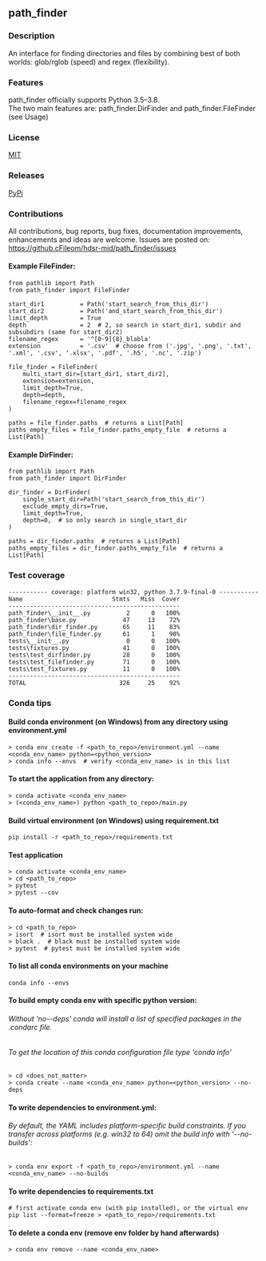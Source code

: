 ## path_finder

### Description
An interface for finding directories and files by combining best of both worlds: glob/rglob (speed) and regex (flexibility).

### Features
path_finder officially supports Python 3.5–3.8. \
The two main features are: path_finder.DirFinder and path_finder.FileFinder (see Usage) 

### License 
[MIT][mit]

### Releases
[PyPi][pypi]

### Contributions
All contributions, bug reports, bug fixes, documentation improvements, enhancements and ideas are welcome.
Issues are posted on: https://github.cFileom/hdsr-mid/path_finder/issues

[pypi]: https://pypi.org/project/path-finder/
[mit]: https://github.com/hdsr-mid/path_finder/blob/main/LICENSE.txt

#### Example FileFinder:
```
from pathlib import Path
from path_finder import FileFinder

start_dir1          = Path('start_search_from_this_dir')
start_dir2          = Path('and_start_search_from_this_dir')
limit_depth         = True
depth               = 2  # 2, so search in start_dir1, subdir and subsubdirs (same for start_dir2) 
filename_regex      = '^[0-9]{8}_blabla'
extension           = '.csv'  # choose from ('.jpg', '.png', '.txt', '.xml', '.csv', '.xlsx', '.pdf', '.h5', '.nc', '.zip')   

file_finder = FileFinder(
    multi_start_dir=[start_dir1, start_dir2],
    extension=extension,
    limit_depth=True,                   
    depth=depth,
    filename_regex=filename_regex
)
                    
paths = file_finder.paths  # returns a List[Path]
paths_empty_files = file_finder.paths_empty_file  # returns a List[Path]
```

#### Example DirFinder:
```
from pathlib import Path
from path_finder import DirFinder

dir_finder = DirFinder(
    single_start_dir=Path('start_search_from_this_dir')
    exclude_empty_dirs=True,
    limit_depth=True,
    depth=0,  # so only search in single_start_dir
)

paths = dir_finder.paths  # returns a List[Path]
paths_empty_files = dir_finder.paths_empty_file  # returns a List[Path]
```

### Test coverage
```
----------- coverage: platform win32, python 3.7.9-final-0 -----------
Name                         Stmts   Miss  Cover
------------------------------------------------
path_finder\__init__.py          2      0   100%
path_finder\base.py             47     13    72%
path_finder\dir_finder.py       65     11    83%
path_finder\file_finder.py      61      1    98%
tests\__init__.py                0      0   100%
tests\fixtures.py               41      0   100%
tests\test_dirfinder.py         28      0   100%
tests\test_filefinder.py        71      0   100%
tests\test_fixtures.py          11      0   100%
------------------------------------------------
TOTAL                          326     25    92%
```


### Conda tips
#### Build conda environment (on Windows) from any directory using environment.yml 
```
> conda env create -f <path_to_repo>/environment.yml --name <conda_env_name> python=<python_version>
> conda info --envs  # verify <conda_env_name> is in this list 
```
#### To start the application from any directory:
```
> conda activate <conda_env_name>
> (<conda_env_name>) python <path_to_repo>/main.py
```
#### Build virtual environment (on Windows) using requirement.txt
```
pip install -r <path_to_repo>/requirements.txt
```
#### Test application
```
> conda activate <conda_env_name>
> cd <path_to_repo>
> pytest 
> pytest --cov
```
#### To auto-format and check changes run:
```
> cd <path_to_repo>
> isort  # isort must be installed system wide
> black .  # black must be installed system wide
> pytest  # pytest must be installed system wide
```
#### To list all conda environments on your machine
```
conda info --envs
```
#### To build empty conda env with specific python version:
###### Without 'no--deps' conda will install a list of specified packages in the .condarc file.
###### To get the location of this conda configuration file type 'conda info'
```
> cd <does_not_matter> 
> conda create --name <conda_env_name> python=<python_version> --no-deps
```
#### To write dependencies to environment.yml:
###### By default, the YAML includes platform-specific build constraints. If you transfer across platforms (e.g. win32 to 64) omit the build info with '--no-builds':
```
> conda env export -f <path_to_repo>/environment.yml --name  <conda_env_name> --no-builds 
```
#### To write dependencies to requirements.txt
```
# first activate conda env (with pip installed), or the virtual env
pip list --format=freeze > <path_to_repo>/requirements.txt
```
#### To delete a conda env (remove env folder by hand afterwards)
```
> conda env remove --name <conda_env_name>
```
